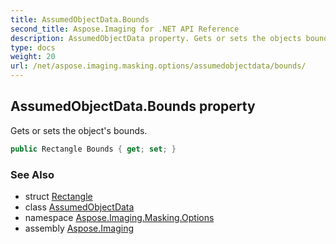 ```yaml
---
title: AssumedObjectData.Bounds
second_title: Aspose.Imaging for .NET API Reference
description: AssumedObjectData property. Gets or sets the objects bounds
type: docs
weight: 20
url: /net/aspose.imaging.masking.options/assumedobjectdata/bounds/
---
```

## AssumedObjectData.Bounds property

Gets or sets the object's bounds.

```csharp
public Rectangle Bounds { get; set; }
```

### See Also

* struct [Rectangle](../../../aspose.imaging/rectangle/)
* class [AssumedObjectData](../)
* namespace [Aspose.Imaging.Masking.Options](../../assumedobjectdata/)
* assembly [Aspose.Imaging](../../../)


